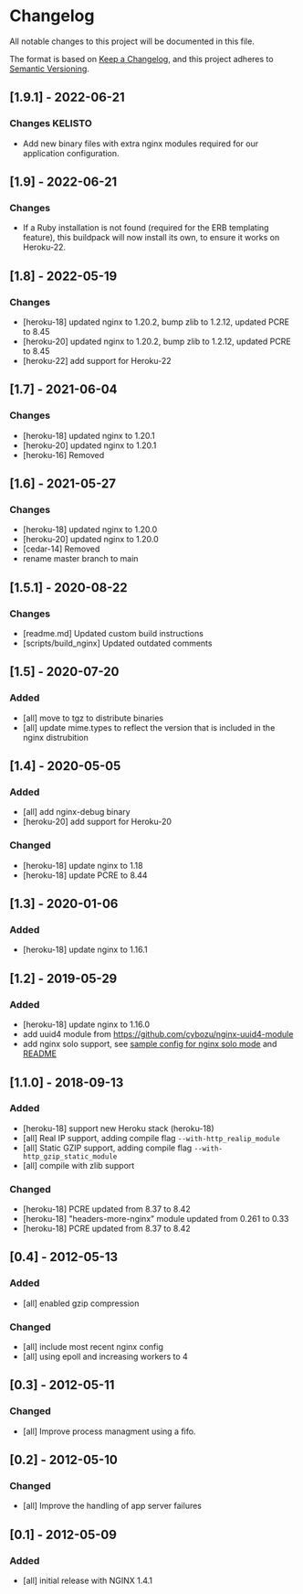 # Changelog
All notable changes to this project will be documented in this file.

The format is based on [Keep a Changelog](https://keepachangelog.com/en/1.0.0/),
and this project adheres to [Semantic Versioning](https://semver.org/spec/v2.0.0.html).

## [1.9.1] - 2022-06-21
### Changes KELISTO
- Add new binary files with extra nginx modules required for our application configuration.

## [1.9] - 2022-06-21
### Changes
- If a Ruby installation is not found (required for the ERB templating feature), this buildpack will now install its own, to ensure it works on Heroku-22.

## [1.8] - 2022-05-19
### Changes
- [heroku-18] updated nginx to 1.20.2, bump zlib to 1.2.12, updated PCRE to 8.45
- [heroku-20] updated nginx to 1.20.2, bump zlib to 1.2.12, updated PCRE to 8.45
- [heroku-22] add support for Heroku-22

## [1.7] - 2021-06-04
### Changes
- [heroku-18] updated nginx to 1.20.1
- [heroku-20] updated nginx to 1.20.1
- [heroku-16] Removed

## [1.6] - 2021-05-27
### Changes
- [heroku-18] updated nginx to 1.20.0
- [heroku-20] updated nginx to 1.20.0
- [cedar-14] Removed
- rename master branch to main

## [1.5.1] - 2020-08-22
### Changes
- [readme.md] Updated custom build instructions
- [scripts/build_nginx] Updated outdated comments

## [1.5] - 2020-07-20
### Added
- [all] move to tgz to distribute binaries
- [all] update mime.types to reflect the version that is included in the nginx distrubition

## [1.4] - 2020-05-05
### Added
- [all] add nginx-debug binary
- [heroku-20] add support for Heroku-20

### Changed
- [heroku-18] update nginx to 1.18
- [heroku-18] update PCRE to 8.44

## [1.3] - 2020-01-06
### Added
- [heroku-18] update nginx to 1.16.1

## [1.2] - 2019-05-29
### Added
- [heroku-18] update nginx to 1.16.0
- add uuid4 module from https://github.com/cybozu/nginx-uuid4-module
- add nginx solo support, see [sample config for nginx solo mode](config/nginx-solo.conf.erb) and [README](README.md)

## [1.1.0] - 2018-09-13
### Added
- [heroku-18] support new Heroku stack (heroku-18)
- [all] Real IP support, adding compile flag `--with-http_realip_module`
- [all] Static GZIP support, adding compile flag `--with-http_gzip_static_module`
- [all] compile with zlib support

### Changed
- [heroku-18] PCRE updated from 8.37 to 8.42
- [heroku-18] "headers-more-nginx" module updated from 0.261 to 0.33
- [heroku-18] PCRE updated from 8.37 to 8.42

## [0.4] - 2012-05-13
### Added
- [all] enabled gzip compression

### Changed
- [all] include most recent nginx config
- [all] using epoll and increasing workers to 4

## [0.3] - 2012-05-11
### Changed
- [all] Improve process managment using a fifo.

## [0.2] - 2012-05-10
### Changed
- [all] Improve the handling of app server failures

## [0.1] - 2012-05-09
### Added
- [all] initial release with NGINX 1.4.1
